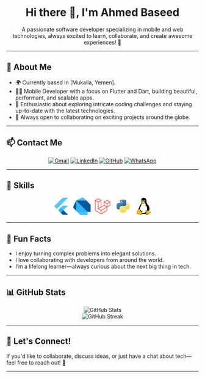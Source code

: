 <h1 align="center">Hi there 👋, I'm Ahmed Baseed</h1>

<p align="center">
  A passionate software developer specializing in mobile and web technologies, always excited to learn, collaborate, and create awesome experiences! 🚀
</p>

---

## 💼 About Me

- 🌍 Currently based in [Mukalla, Yemen].
- 🧑‍💻 Mobile Developer with a focus on Flutter and Dart, building beautiful, performant, and scalable apps.
- 🚀 Enthusiastic about exploring intricate coding challenges and staying up-to-date with the latest technologies.
- 🤝 Always open to collaborating on exciting projects around the globe.

---

## 📫 Contact Me

<p align="center">
  <a href="mailto:ahmadbasaeed78@gmail.com"><img src="https://img.shields.io/badge/Gmail-D14836?style=for-the-badge&logo=gmail&logoColor=white" alt="Gmail"/></a>
  <a href="https://www.linkedin.com/in/ahmed-basaeed-624921322/" target="_blank"><img src="https://img.shields.io/badge/LinkedIn-0A66C2?style=for-the-badge&logo=linkedin&logoColor=white" alt="LinkedIn"/></a>
  <a href="https://github.com/Ahmed-Baseed" target="_blank"><img src="https://img.shields.io/badge/GitHub-181717?style=for-the-badge&logo=github&logoColor=white" alt="GitHub"/></a>
  <a href="https://wa.me/967734298451" target="_blank"><img src="https://img.shields.io/badge/WhatsApp-25D366?style=for-the-badge&logo=whatsapp&logoColor=white" alt="WhatsApp"/></a>
</p>

---

## 🚀 Skills

<p align="center">
  <img src="https://raw.githubusercontent.com/github/explore/main/topics/flutter/flutter.png" alt="Flutter" width="50" height="50"/>
  <img src="https://raw.githubusercontent.com/github/explore/main/topics/dart/dart.png" alt="Dart" width="50" height="50"/>
  <img src="https://raw.githubusercontent.com/github/explore/main/topics/laravel/laravel.png" alt="Laravel" width="50" height="50"/>
  <img src="https://raw.githubusercontent.com/github/explore/main/topics/python/python.png" alt="Python" width="50" height="50"/>
  <img src="https://raw.githubusercontent.com/github/explore/main/topics/linux/linux.png" alt="Linux" width="50" height="50"/>
</p>

---

## 🌟 Fun Facts

- I enjoy turning complex problems into elegant solutions.
- I love collaborating with developers from around the world.
- I’m a lifelong learner—always curious about the next big thing in tech.

---

## 📊 GitHub Stats

<p align="center">
  <img src="https://github-readme-stats.vercel.app/api?username=Ahmed-Baseed&show_icons=true&theme=dracula" alt="GitHub Stats"/>
  <br/>
  <img src="https://github-readme-streak-stats.herokuapp.com/?user=Ahmed-Baseed&theme=dracula" alt="GitHub Streak"/>
</p>

---

## 🔗 Let's Connect!

If you'd like to collaborate, discuss ideas, or just have a chat about tech—feel free to reach out! 🚀

---

